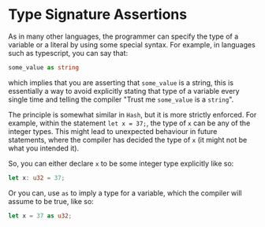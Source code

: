 # Type Signature Assertions

As in many other languages, the programmer can specify the type of a variable or
a literal by using some special syntax. For example, in languages such as typescript,
you can say that: 
```ts 
some_value as string
```
which implies that you are asserting that `some_value` is a string, this is essentially a way to avoid explicitly stating that type of a variable every
single time and telling the compiler "Trust me `some_value` is a `string`". 

The principle is somewhat similar in `Hash`, but it is more strictly enforced.
For example, within the statement `let x = 37;`, the type of `x` can be any of the
integer types. This might lead to unexpected behaviour in future statements, where
the compiler has decided the type of `x` (it might not be what you intended it).

So, you can either declare `x` to be some integer type explicitly like so:

```rs
let x: u32 = 37;
```

Or you can, use `as` to imply a type for a variable, which the compiler will assume 
to be true, like so:

```rs
let x = 37 as u32;
```

